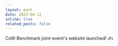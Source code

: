 ```yaml
---
layout: post
date: 2023-04-12
inline: true
related_posts: false
---
```


CoW Benchmark joint-event's website launched! :writing_hand:
